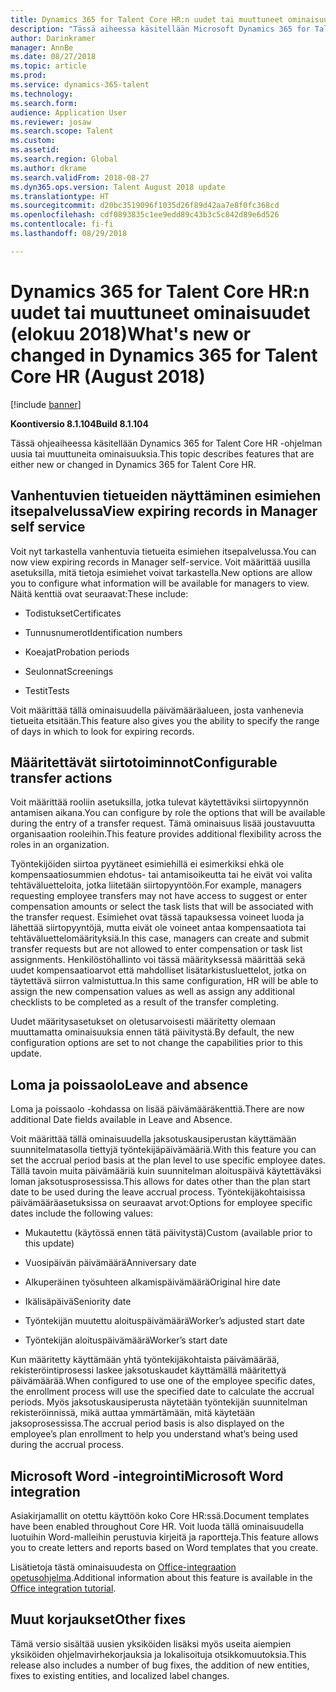 ```yaml
---
title: Dynamics 365 for Talent Core HR:n uudet tai muuttuneet ominaisuudet (elokuu 2018)
description: "Tässä aiheessa käsitellään Microsoft Dynamics 365 for Talent Core HR -ohjelman uusia tai muuttuneita ominaisuuksia."
author: Darinkramer
manager: AnnBe
ms.date: 08/27/2018
ms.topic: article
ms.prod: 
ms.service: dynamics-365-talent
ms.technology: 
ms.search.form: 
audience: Application User
ms.reviewer: josaw
ms.search.scope: Talent
ms.custom: 
ms.assetid: 
ms.search.region: Global
ms.author: dkrame
ms.search.validFrom: 2018-08-27
ms.dyn365.ops.version: Talent August 2018 update
ms.translationtype: HT
ms.sourcegitcommit: d20bc3519096f1035d26f89d42aa7e8f0fc368cd
ms.openlocfilehash: cdf0893835c1ee9edd89c43b3c5c842d89e6d526
ms.contentlocale: fi-fi
ms.lasthandoff: 08/29/2018

---
```


# <a name="whats-new-or-changed-in-dynamics-365-for-talent-core-hr-august-2018"></a><span data-ttu-id="a1549-103">Dynamics 365 for Talent Core HR:n uudet tai muuttuneet ominaisuudet (elokuu 2018)</span><span class="sxs-lookup"><span data-stu-id="a1549-103">What's new or changed in Dynamics 365 for Talent Core HR (August 2018)</span></span>

[!include [banner](includes/banner.md)]

<span data-ttu-id="a1549-104">**Koontiversio 8.1.104**</span><span class="sxs-lookup"><span data-stu-id="a1549-104">**Build 8.1.104**</span></span>

<span data-ttu-id="a1549-105">Tässä ohjeaiheessa käsitellään Dynamics 365 for Talent Core HR -ohjelman uusia tai muuttuneita ominaisuuksia.</span><span class="sxs-lookup"><span data-stu-id="a1549-105">This topic describes features that are either new or changed in Dynamics 365 for Talent Core HR.</span></span>

## <a name="view-expiring-records-in-manager-self-service"></a><span data-ttu-id="a1549-106">Vanhentuvien tietueiden näyttäminen esimiehen itsepalvelussa</span><span class="sxs-lookup"><span data-stu-id="a1549-106">View expiring records in Manager self service</span></span>

<span data-ttu-id="a1549-107">Voit nyt tarkastella vanhentuvia tietueita esimiehen itsepalvelussa.</span><span class="sxs-lookup"><span data-stu-id="a1549-107">You can now view expiring records in Manager self-service.</span></span> <span data-ttu-id="a1549-108">Voit määrittää uusilla asetuksilla, mitä tietoja esimiehet voivat tarkastella.</span><span class="sxs-lookup"><span data-stu-id="a1549-108">New options are allow you to configure what information will be available for managers to view.</span></span> <span data-ttu-id="a1549-109">Näitä kenttiä ovat seuraavat:</span><span class="sxs-lookup"><span data-stu-id="a1549-109">These include:</span></span>

-   <span data-ttu-id="a1549-110">Todistukset</span><span class="sxs-lookup"><span data-stu-id="a1549-110">Certificates</span></span>

-   <span data-ttu-id="a1549-111">Tunnusnumerot</span><span class="sxs-lookup"><span data-stu-id="a1549-111">Identification numbers</span></span>

-   <span data-ttu-id="a1549-112">Koeajat</span><span class="sxs-lookup"><span data-stu-id="a1549-112">Probation periods</span></span>

-   <span data-ttu-id="a1549-113">Seulonnat</span><span class="sxs-lookup"><span data-stu-id="a1549-113">Screenings</span></span>

-   <span data-ttu-id="a1549-114">Testit</span><span class="sxs-lookup"><span data-stu-id="a1549-114">Tests</span></span>

<span data-ttu-id="a1549-115">Voit määrittää tällä ominaisuudella päivämääräalueen, josta vanhenevia tietueita etsitään.</span><span class="sxs-lookup"><span data-stu-id="a1549-115">This feature also gives you the ability to specify the range of days in which to look for expiring records.</span></span>

## <a name="configurable-transfer-actions"></a><span data-ttu-id="a1549-116">Määritettävät siirtotoiminnot</span><span class="sxs-lookup"><span data-stu-id="a1549-116">Configurable transfer actions</span></span>

<span data-ttu-id="a1549-117">Voit määrittää rooliin asetuksilla, jotka tulevat käytettäviksi siirtopyynnön antamisen aikana.</span><span class="sxs-lookup"><span data-stu-id="a1549-117">You can configure by role the options that will be available during the entry of a transfer request.</span></span> <span data-ttu-id="a1549-118">Tämä ominaisuus lisää joustavuutta organisaation rooleihin.</span><span class="sxs-lookup"><span data-stu-id="a1549-118">This feature provides additional flexibility across the roles in an organization.</span></span>

<span data-ttu-id="a1549-119">Työntekijöiden siirtoa pyytäneet esimiehillä ei esimerkiksi ehkä ole kompensaatiosummien ehdotus- tai antamisoikeutta tai he eivät voi valita tehtäväluetteloita, jotka liitetään siirtopyyntöön.</span><span class="sxs-lookup"><span data-stu-id="a1549-119">For example, managers requesting employee transfers may not have access to suggest or enter compensation amounts or select the task lists that will be associated with the transfer request.</span></span> <span data-ttu-id="a1549-120">Esimiehet ovat tässä tapauksessa voineet luoda ja lähettää siirtopyyntöjä, mutta eivät ole voineet antaa kompensaatiota tai tehtäväluettelomäärityksiä.</span><span class="sxs-lookup"><span data-stu-id="a1549-120">In this case, managers can create and submit transfer requests but are not allowed to enter compensation or task list assignments.</span></span> <span data-ttu-id="a1549-121">Henkilöstöhallinto voi tässä määrityksessä määrittää sekä uudet kompensaatioarvot että mahdolliset lisätarkistusluettelot, jotka on täytettävä siirron valmistuttua.</span><span class="sxs-lookup"><span data-stu-id="a1549-121">In this same configuration, HR will be able to assign the new compensation values as well as assign any additional checklists to be completed as a result of the transfer completing.</span></span>

<span data-ttu-id="a1549-122">Uudet määritysasetukset on oletusarvoisesti määritetty olemaan muuttamatta ominaisuuksia ennen tätä päivitystä.</span><span class="sxs-lookup"><span data-stu-id="a1549-122">By default, the new configuration options are set to not change the capabilities prior to this update.</span></span>

## <a name="leave-and-absence"></a><span data-ttu-id="a1549-123">Loma ja poissaolo</span><span class="sxs-lookup"><span data-stu-id="a1549-123">Leave and absence</span></span>

<span data-ttu-id="a1549-124">Loma ja poissaolo -kohdassa on lisää päivämääräkenttiä.</span><span class="sxs-lookup"><span data-stu-id="a1549-124">There are now additional Date fields available in Leave and Absence.</span></span>

<span data-ttu-id="a1549-125">Voit määrittää tällä ominaisuudella jaksotuskausiperustan käyttämään suunnitelmatasolla tiettyjä työntekijäpäivämääriä.</span><span class="sxs-lookup"><span data-stu-id="a1549-125">With this feature you can set the accrual period basis at the plan level to use specific employee dates.</span></span> <span data-ttu-id="a1549-126">Tällä tavoin muita päivämääriä kuin suunnitelman aloituspäivä käytettäväksi loman jaksotusprosessissa.</span><span class="sxs-lookup"><span data-stu-id="a1549-126">This allows for dates other than the plan start date to be used during the leave accrual process.</span></span> <span data-ttu-id="a1549-127">Työntekijäkohtaisissa päivämääräasetuksissa on seuraavat arvot:</span><span class="sxs-lookup"><span data-stu-id="a1549-127">Options for employee specific dates include the following values:</span></span>

-   <span data-ttu-id="a1549-128">Mukautettu (käytössä ennen tätä päivitystä)</span><span class="sxs-lookup"><span data-stu-id="a1549-128">Custom (available prior to this update)</span></span>

-   <span data-ttu-id="a1549-129">Vuosipäivän päivämäärä</span><span class="sxs-lookup"><span data-stu-id="a1549-129">Anniversary date</span></span>

-   <span data-ttu-id="a1549-130">Alkuperäinen työsuhteen alkamispäivämäärä</span><span class="sxs-lookup"><span data-stu-id="a1549-130">Original hire date</span></span>

-   <span data-ttu-id="a1549-131">Ikälisäpäivä</span><span class="sxs-lookup"><span data-stu-id="a1549-131">Seniority date</span></span>

-   <span data-ttu-id="a1549-132">Työntekijän muutettu aloituspäivämäärä</span><span class="sxs-lookup"><span data-stu-id="a1549-132">Worker’s adjusted start date</span></span>

-   <span data-ttu-id="a1549-133">Työntekijän aloituspäivämäärä</span><span class="sxs-lookup"><span data-stu-id="a1549-133">Worker’s start date</span></span>

<span data-ttu-id="a1549-134">Kun määritetty käyttämään yhtä työntekijäkohtaista päivämäärää, rekisteröintiprosessi laskee jaksotuskaudet käyttämällä määritettyä päivämäärää.</span><span class="sxs-lookup"><span data-stu-id="a1549-134">When configured to use one of the employee specific dates, the enrollment process will use the specified date to calculate the accrual periods.</span></span> <span data-ttu-id="a1549-135">Myös jaksotuskausiperusta näytetään työntekijän suunnitelman rekisteröinnissä, mikä auttaa ymmärtämään, mitä käytetään jaksoprosessissa.</span><span class="sxs-lookup"><span data-stu-id="a1549-135">The accrual period basis is also displayed on the employee’s plan enrollment to help you understand what’s being used during the accrual process.</span></span>

## <a name="microsoft-word-integration"></a><span data-ttu-id="a1549-136">Microsoft Word -integrointi</span><span class="sxs-lookup"><span data-stu-id="a1549-136">Microsoft Word integration</span></span>

<span data-ttu-id="a1549-137">Asiakirjamallit on otettu käyttöön koko Core HR:ssä.</span><span class="sxs-lookup"><span data-stu-id="a1549-137">Document templates have been enabled throughout Core HR.</span></span> <span data-ttu-id="a1549-138">Voit luoda tällä ominaisuudella luotuihin Word-malleihin perustuvia kirjeitä ja raportteja.</span><span class="sxs-lookup"><span data-stu-id="a1549-138">This feature allows you to create letters and reports based on Word templates that you create.</span></span>

<span data-ttu-id="a1549-139">Lisätietoja tästä ominaisuudesta on [Office-integraation opetusohjelma](https://docs.microsoft.com/en-us/dynamics365/unified-operations/dev-itpro/office-integration/office-integration-tutorial?toc=/dynamics365/unified-operations/talent/toc.json).</span><span class="sxs-lookup"><span data-stu-id="a1549-139">Additional information about this feature is available in the [Office integration tutorial](https://docs.microsoft.com/en-us/dynamics365/unified-operations/dev-itpro/office-integration/office-integration-tutorial?toc=/dynamics365/unified-operations/talent/toc.json).</span></span>


## <a name="other-fixes"></a><span data-ttu-id="a1549-140">Muut korjaukset</span><span class="sxs-lookup"><span data-stu-id="a1549-140">Other fixes</span></span>

<span data-ttu-id="a1549-141">Tämä versio sisältää uusien yksiköiden lisäksi myös useita aiempien yksiköiden ohjelmavirhekorjauksia ja lokalisoituja otsikkomuutoksia.</span><span class="sxs-lookup"><span data-stu-id="a1549-141">This release also includes a number of bug fixes, the addition of new entities, fixes to existing entities, and localized label changes.</span></span>

